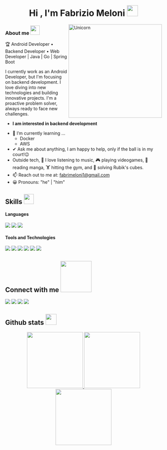 <h1 align="center"><b>Hi , I'm Fabrizio Meloni </b><img src="https://media.giphy.com/media/hvRJCLFzcasrR4ia7z/giphy.gif" width="35"></h1>

<img align="right" width=300px alt="Unicorn" src="https://media.giphy.com/media/SWoSkN6DxTszqIKEqv/giphy.gif" />

<h3 style="border-bottom: none;">About me
  <img src="https://github.com/7oSkaaa/7oSkaaa/blob/main/Images/about_me.gif?raw=true" width="30px">
</h3>

🏆 Android Developer • Backend Developer • Web Developer | Java | Go | Spring Boot

I currently work as an Android Developer, but I'm focusing on backend development. I love diving into new technologies and building innovative projects. I'm a proactive problem solver, always ready to face new challenges.
* **I am interested in backend development**
- 🌱 I’m currently learning ...
  - Docker
  - AWS
- ✔ Ask me about anything, I am happy to help, only if the ball is in my court!😉<br>
- Outside tech, 🎵 I love listening to music, 🎮 playing videogames, 📖 reading manga, 🏋️ hitting the gym, and 🧩 solving Rubik's cubes.
- 📫 Reach out to me at: <a href="fabrimeloni1@gmail.com">fabrimeloni1@gmail.com</a>
- 😀 Pronouns: "he" | "him"

<h2> Skills <img src = "https://media2.giphy.com/media/QssGEmpkyEOhBCb7e1/giphy.gif?cid=ecf05e47a0n3gi1bfqntqmob8g9aid1oyj2wr3ds3mg700bl&rid=giphy.gif" width = 32px> </h2>
<h4> Languages </h4>
<span> 
  <img src="https://img.shields.io/badge/Java-ED8B00?style=for-the-badge&logo=java&logoColor=white">
  <img src="https://img.shields.io/badge/go-%2300ADD8.svg?style=for-the-badge&logo=go&logoColor=white">
  <img src="https://img.shields.io/badge/javascript-%23323330.svg?style=for-the-badge&logo=javascript&logoColor=%23F7DF1E">
</span>

<h4> Tools and Technologies </h4>
<span>
   <img src="https://img.shields.io/badge/spring-%236DB33F.svg?style=for-the-badge&logo=spring&logoColor=white">
  <img src="https://img.shields.io/badge/Git-F05032?style=for-the-badge&logo=git&logoColor=white">
  <img src="https://img.shields.io/badge/Xampp-F37623?style=for-the-badge&logo=xampp&logoColor=white">
  <img src="https://img.shields.io/badge/mysql-4479A1.svg?style=for-the-badge&logo=mysql&logoColor=white">
  <img src="https://img.shields.io/badge/jira-%230A0FFF.svg?style=for-the-badge&logo=jira&logoColor=white">
  <img src="https://img.shields.io/badge/Notion-%23000000.svg?style=for-the-badge&logo=notion&logoColor=white">
</span>

<h2> Connect with me <img src='https://raw.githubusercontent.com/ShahriarShafin/ShahriarShafin/main/Assets/handshake.gif' width="100px"> </h2>
<div> 
  
  <a href="https://www.instagram.com/fabrimeloni_/" target="_blank"><img src="https://img.shields.io/badge/-Instagram-%23E4405F?style=for-the-badge&logo=instagram&logoColor=white" target="_blank"></a>
 <a href="https://discord.gg/Mel0#4096" target="_blank"><img src="https://img.shields.io/badge/Discord-7289DA?style=for-the-badge&logo=discord&logoColor=white" target="_blank"></a> 
  <a href = "mailto:fabrimeloni1@gmail.com"><img src="https://img.shields.io/badge/-Gmail-%23333?style=for-the-badge&logo=gmail&logoColor=white" target="_blank"></a>
  <a href="https://www.linkedin.com/in/fabrizio-meloni-4126711b7/" target="_blank"><img src="https://img.shields.io/badge/-LinkedIn-%230077B5?style=for-the-badge&logo=linkedin&logoColor=white" target="_blank"></a> 

</div>

<h2> Github stats <img src="https://media.giphy.com/media/iY8CRBdQXODJSCERIr/giphy.gif" width="35"> </h2>
<div align="center">
  <a href="https://github.com/Melo453">
  <img height="180em" src="https://github-readme-stats.vercel.app/api?username=Melo453&show_icons=true&theme=dark&include_all_commits=true&count_private=true"/>
  <img height="180em" src="https://github-readme-stats.vercel.app/api/top-langs/?username=Melo453&layout=compact&langs_count=10&theme=dark"/>
  <img height="180em" src="https://git-hub-streak-stats.vercel.app?user=Melo453&theme=dark"/>
</div>
